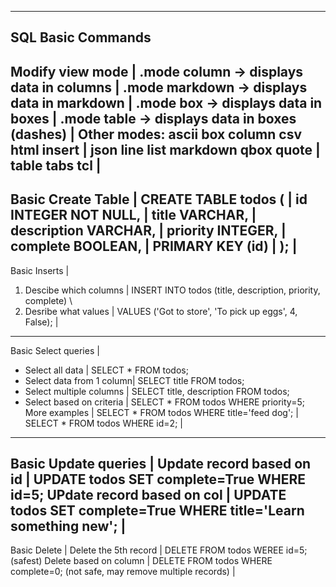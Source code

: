 --------------------------------------------------------------------------------
SQL Basic Commands
--------------------------------------------------------------------------------
Modify view mode             | .mode column       -> displays data in columns
                             | .mode markdown     -> displays data in markdown
                             | .mode box          -> displays data in boxes
                             | .mode table        -> displays data in boxes (dashes)
                             | Other modes: ascii box column csv html insert 
                             |              json line list markdown qbox quote 
                             |              table tabs tcl
                             |
--------------------------------------------------------------------------------
Basic Create Table           | CREATE TABLE todos (
                             |         id INTEGER NOT NULL,
                             |         title VARCHAR,
                             |         description VARCHAR,
                             |         priority INTEGER,
                             |         complete BOOLEAN,
                             |         PRIMARY KEY (id)
                             | );
                             |
--------------------------------------------------------------------------------
Basic Inserts                |
  1. Descibe which columns   | INSERT INTO todos (title, description, priority, complete) \
  2. Desribe what values     | VALUES ('Got to store', 'To pick up eggs', 4, False);
                             |
--------------------------------------------------------------------------------
Basic Select queries         | 
  * Select all data          | SELECT * FROM todos;
  * Select data from 1 column| SELECT title FROM todos;
  * Select multiple columns  | SELECT title, description FROM todos;
  * Select based on criteria | SELECT * FROM todos WHERE priority=5; 
      More examples          | SELECT * FROM todos WHERE title='feed dog';
                             | SELECT * FROM todos WHERE id=2;
                             |
--------------------------------------------------------------------------------
Basic Update queries         |
  Update record based on id  | UPDATE todos SET complete=True WHERE id=5;
  UPdate record based on col | UPDATE todos SET complete=True WHERE title='Learn something new';
                             |
--------------------------------------------------------------------------------
Basic Delete                 |
  Delete the 5th record      | DELETE FROM todos WEREE id=5; (safest)
  Delete based on column     | DELETE FROM todos WHERE complete=0; (not safe, may remove multiple records)
                             |
